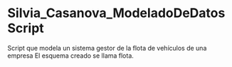 # Silvia_Casanova_ModeladoDeDatosScript
Script que modela un sistema gestor de la flota de vehículos de una empresa
El esquema creado se llama flota.
